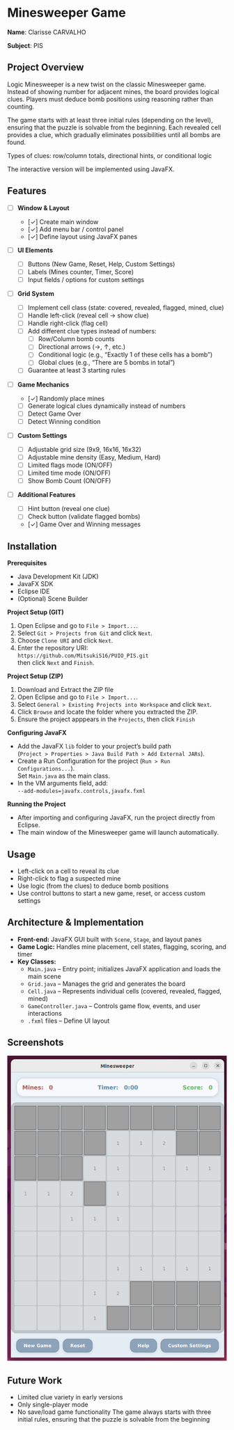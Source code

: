 # Minesweeper Game

**Name**: Clarisse CARVALHO

**Subject**: PIS


## Project Overview

Logic Minesweeper is a new twist on the classic Minesweeper game. Instead of showing number for adjacent mines, the board provides logical clues. Players must deduce bomb positions using reasoning rather than counting. 

The game starts with at least three initial rules (depending on the level), ensuring that the puzzle is solvable from the beginning. Each revealed cell provides a clue, which gradually eliminates possibilities until all bombs are found.

Types of clues: row/column totals, directional hints, or conditional logic

The interactive version will be implemented using JavaFX.

## Features

- [ ] **Window & Layout**
  - [✓] Create main window
  - [✓] Add menu bar / control panel
  - [✓] Define layout using JavaFX panes 

- [ ] **UI Elements**
  - [ ] Buttons (New Game, Reset, Help, Custom Settings)
  - [ ] Labels (Mines counter, Timer, Score)
  - [ ] Input fields / options for custom settings

- [ ] **Grid System**
  - [ ] Implement cell class (state: covered, revealed, flagged, mined, clue)
  - [ ] Handle left-click (reveal cell -> show clue)
  - [ ] Handle right-click (flag cell)
  - [ ] Add different clue types instead of numbers:
	- [ ] Row/Column bomb counts
	- [ ] Directional arrows (→, ↑, etc.)
  	- [ ] Conditional logic (e.g., “Exactly 1 of these cells has a bomb”)
  	- [ ] Global clues (e.g., “There are 5 bombs in total”)
  - [ ] Guarantee at least 3 starting rules
  
- [ ] **Game Mechanics**
  - [✓] Randomly place mines
  - [ ] Generate logical clues dynamically instead of numbers
  - [ ] Detect Game Over
  - [ ] Detect Winning condition

- [ ] **Custom Settings**
  - [ ] Adjustable grid size (9x9, 16x16, 16x32)
  - [ ] Adjustable mine density (Easy, Medium, Hard)
  - [ ] Limited flags mode (ON/OFF)
  - [ ] Limited time mode (ON/OFF)
  - [ ] Show Bomb Count (ON/OFF)

- [ ] **Additional Features**
  - [ ] Hint button (reveal one clue)
  - [ ] Check button (validate flagged bombs)
  - [✓] Game Over and Winning messages

## Installation

**Prerequisites**
- Java Development Kit (JDK)
- JavaFX SDK
- Eclipse IDE
- (Optional) Scene Builder

**Project Setup (GIT)**
1. Open Eclipse and go to `File > Import...`.
2. Select `Git > Projects from Git` and click `Next`.
3. Choose `Clone URI` and click `Next`.
4. Enter the repository URI:  
   `https://github.com/MitsukiS16/PUIO_PIS.git`  
   then click `Next` and `Finish`.
   
**Project Setup (ZIP)**
1. Download and Extract the ZIP file
2. Open Eclipse and go to `File > Import...`.
3. Select `General > Existing Projects into Workspace` and click `Next`.
4. Click `Browse` and locate the folder where you extracted the ZIP.
5. Ensure the project apppears in the `Projects`, then click `Finish`

**Configuring JavaFX**
- Add the JavaFX `lib` folder to your project’s build path  
  (`Project > Properties > Java Build Path > Add External JARs`).
- Create a Run Configuration for the project (`Run > Run Configurations...`).  
  Set `Main.java` as the main class.
- In the VM arguments field, add:  
  `--add-modules=javafx.controls,javafx.fxml`

**Running the Project**
- After importing and configuring JavaFX, run the project directly from Eclipse.
- The main window of the Minesweeper game will launch automatically.

## Usage
- Left-click on a cell to reveal its clue
- Right-click to flag a suspected mine
- Use logic (from the clues) to deduce bomb positions
- Use control buttons to start a new game, reset, or access custom settings

## Architecture & Implementation
- **Front-end:** JavaFX GUI built with `Scene`, `Stage`, and layout panes
- **Game Logic:** Handles mine placement, cell states, flagging, scoring, and timer
- **Key Classes:**
  - `Main.java` – Entry point; initializes JavaFX application and loads the main scene
  - `Grid.java` – Manages the grid and generates the board
  - `Cell.java` – Represents individual cells (covered, revealed, flagged, mined)
  - `GameController.java` – Controls game flow, events, and user interactions
  - `.fxml` files – Define UI layout 

## Screenshots
![Screenshot](screenshot1.png)

## Future Work
- Limited clue variety in early versions
- Only single-player mode
- No save/load game functionality
The game always starts with three initial rules, ensuring that the puzzle is solvable from the beginning
